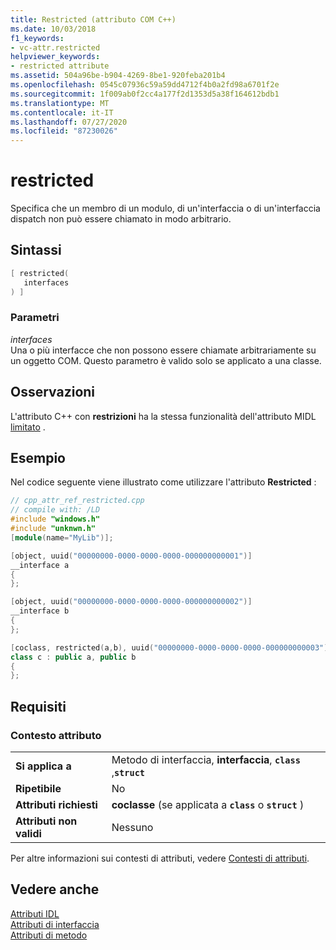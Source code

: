 ```yaml
---
title: Restricted (attributo COM C++)
ms.date: 10/03/2018
f1_keywords:
- vc-attr.restricted
helpviewer_keywords:
- restricted attribute
ms.assetid: 504a96be-b904-4269-8be1-920feba201b4
ms.openlocfilehash: 0545c07936c59a59dd4712f4b0a2fd98a6701f2e
ms.sourcegitcommit: 1f009ab0f2cc4a177f2d1353d5a38f164612bdb1
ms.translationtype: MT
ms.contentlocale: it-IT
ms.lasthandoff: 07/27/2020
ms.locfileid: "87230026"
---
```

# <a name="restricted"></a>restricted

Specifica che un membro di un modulo, di un'interfaccia o di un'interfaccia dispatch non può essere chiamato in modo arbitrario.

## <a name="syntax"></a>Sintassi

```cpp
[ restricted(
   interfaces
) ]
```

### <a name="parameters"></a>Parametri

*interfaces*<br/>
Una o più interfacce che non possono essere chiamate arbitrariamente su un oggetto COM. Questo parametro è valido solo se applicato a una classe.

## <a name="remarks"></a>Osservazioni

L'attributo C++ con **restrizioni** ha la stessa funzionalità dell'attributo MIDL [limitato](/windows/win32/Midl/restricted) .

## <a name="example"></a>Esempio

Nel codice seguente viene illustrato come utilizzare l'attributo **Restricted** :

```cpp
// cpp_attr_ref_restricted.cpp
// compile with: /LD
#include "windows.h"
#include "unknwn.h"
[module(name="MyLib")];

[object, uuid("00000000-0000-0000-0000-000000000001")]
__interface a
{
};

[object, uuid("00000000-0000-0000-0000-000000000002")]
__interface b
{
};

[coclass, restricted(a,b), uuid("00000000-0000-0000-0000-000000000003")]
class c : public a, public b
{
};
```

## <a name="requirements"></a>Requisiti

### <a name="attribute-context"></a>Contesto attributo

|||
|-|-|
|**Si applica a**|Metodo di interfaccia, **interfaccia**, **`class`** ,**`struct`**|
|**Ripetibile**|No|
|**Attributi richiesti**|**coclasse** (se applicata a **`class`** o **`struct`** )|
|**Attributi non validi**|Nessuno|

Per altre informazioni sui contesti di attributi, vedere [Contesti di attributi](cpp-attributes-com-net.md#contexts).

## <a name="see-also"></a>Vedere anche

[Attributi IDL](idl-attributes.md)<br/>
[Attributi di interfaccia](interface-attributes.md)<br/>
[Attributi di metodo](method-attributes.md)

